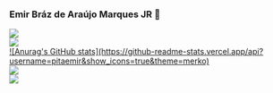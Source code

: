 ### Emir Bráz de Araújo Marques JR 💊

<div>
   <a href = "https://www.linkedin.com/in/emirbrazd2/" target = "_blank"><img src = "https://img.shields.io/badge/LinkedIn-0077B5?style=for-the-badge&logo=linkedin&logoColor=black">
</div>
<div>
  <a href = "https://www.instagram.com/emirb.png/" target = "_blank"><img src = "https://img.shields.io/badge/Instagram-E4405F?style=for-the-badge&logo=instagram&logoColor=black">
</div>
     ![Anurag's GitHub stats](https://github-readme-stats.vercel.app/api?username=pitaemir&show_icons=true&theme=merko)
<div>
  <a href = "https://twitter.com/emirbrdz" target = "_blank"><img src = "https://img.shields.io/badge/Twitter-1DA1F2?style=for-the-badge&logo=twitter&logoColor=black">
</div>
  <div>
    <a href = "https://www.facebook.com/emirbrzd2" target = "_blank"><img src = "https://img.shields.io/badge/Facebook-1877F2?style=for-the-badge&logo=facebook&logoColor=black">
    </div>
